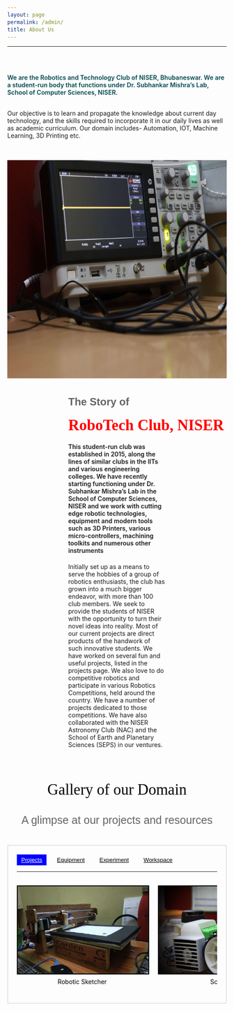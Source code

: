 ```yaml
---
layout: page
permalink: /admin/
title: About Us
---
```

<hr>
<style>
h4 {
    color: #646464;
    font-family: "Tahoma", Sans-serif;
    margin: 20px 0px 20px 140px;
  }
h3 {
    color: red;
    font-family: "aldrich";
    margin: 20px 0px 20px 140px;
  }
</style>
<br>
<br>
<p style="color: #01474B;font-weight: 600;text-align: left;">
We are the Robotics and Technology Club of NISER, Bhubaneswar. We are a student-run body that functions under Dr. Subhankar Mishra’s Lab, School of Computer Sciences, NISER.


<br>
<br>

Our objective is to learn and propagate the knowledge about current day technology, and the skills required to incorporate it in our daily lives as well as academic curriculum. Our domain includes- Automation, IOT, Machine Learning, 3D Printing etc.
</p>

<br>
<br>

<img src="/images/About1.jpg" align="left" height="500" width="1024" style="margin:0 0 40px 0" >

<h4 style="font-size: 24px;">The Story of</h4>

<h3  style="font-size: 35px;">RoboTech Club, NISER</h3>
<p style="padding: 0px 140px 0px 140px;font-weight: 600;margin-bottom: 20px">This student-run club was established in 2015, along the lines of similar clubs in the IITs and various engineering colleges. We have recently starting functioning under Dr. Subhankar Mishra’s Lab in the School of Computer Sciences, NISER and we work with cutting edge robotic technologies,  equipment and  modern tools such as 3D Printers, various micro-controllers, machining toolkits and numerous other instruments</p>

<p style="padding: 0px 140px 40px 140px;">
Initially set up as a means to serve the hobbies of a group of robotics enthusiasts, the club has grown into a much bigger endeavor, with more than 100 club members. We seek to provide the students of NISER with the opportunity to turn their novel ideas into reality. Most of our current projects are direct products of the handwork of such innovative students. We have worked on several fun and useful projects, listed in the projects page. We also love to do competitive robotics and participate in various Robotics Competitions, held around the country. We have a number of projects dedicated to those competitions. We have also collaborated with the NISER Astronomy Club (NAC) and the School of Earth and Planetary Sciences (SEPS) in our ventures.</p>
<p style="text-align: center;color: #000000;font-family: aldrich;font-size:35px;">Gallery of our Domain</p>



<p style="color: #646464;font-family: Tahoma, Sans-serif;text-align: center;font-size: 25px">A glimpse at our projects and resources
</p>
<br>
<head>
  <meta charset="UTF-8">
  <meta name="viewport" content="width=device-width, initial-scale=1.0">
  <title>Image Gallery</title>
  <style>
    .gallery-container {
      border: 2px solid rgba(0, 0, 0, 0.1); 
      padding: 20px;
      height: 320px; 
      overflow-y: auto; 
      background-image: url('/images/bk99.avif');
      color: black
    }
    .keyword {
      margin-bottom: 10px;
    }
    .keyword button {
      cursor: pointer;
      padding: 5px 10px;
      margin-right: 10px;
      border: none;
      background-color: transparent;
      text-decoration: underline;
      color: black;
    }
    .keyword button:hover {
      background-color: orange; 
    }
    .keyword button.active {
      background-color: blue; 
      color: white;
      text-decoration: underline; 
    }
    .image-container {
      overflow-x: auto; 
      white-space: nowrap;
    }
    .image-wrapper {
      display: inline-block;
      text-align: center;
      vertical-align: top;
      width: 300px; 
      margin-right: 20px; 
    }
    .image {
      width: 100%;
      border: 2px solid black;
      object-fit: cover;
      transition: transform 0.3s ease;
    }
    .image-description {
      margin-top: 5px;
    }
  </style>
</head>
<body onload="showImages('keyword1')">
  <div class="gallery-container">
    <div class="keyword">
      <button onclick="showImages('keyword1')" class="active">Projects</button>
      <button onclick="showImages('keyword2')">Equipment</button>
      <button onclick="showImages('keyword3')">Experiment</button>
      <button onclick="showImages('keyword4')">Workspace</button>
    </div>
    <hr>
    <br>
    <div class="image-container">
      <div class="image-wrapper" id="keyword1">
        <img class="image" src="/images/robsket.jpg" height="200" width="200">
        <div class="image-description">Robotic Sketcher</div>
        <br>
      </div>
      <div class="image-wrapper" id="keyword1">
        <img class="image" src="/images/scop.png" height="200" width="200">
        <div class="image-description">Scorpion</div>
      </div>
      <div class="image-wrapper" id="keyword1">
        <img class="image" src="/images/radio.jpg" height="200" width="200">
        <div class="image-description">Radio Telescope</div>
      </div>
      <div class="image-wrapper" id="keyword1">
        <img class="image" src="/images/maze.jpg" height="200" width="200">
        <div class="image-description">Maze Solver Bot</div>
      </div>
      <div class="image-wrapper" id="keyword1">
        <img class="image" src="/images/remote.png" height="200" width="200">
        <div class="image-description">Remote Site Monitoring System</div>
      </div>
      <div class="image-wrapper" id="keyword1">
        <img class="image" src="/images/pragyan.jpg" height="200" width="200">
        <div class="image-description">Pragyan Rover</div>
      </div>
      <div class="image-wrapper" id="keyword1">
        <img class="image" src="/images/smart.jpg" height="200" width="200">
        <div class="image-description"> Smart Mirror</div>
      </div>
      <div class="image-wrapper" id="keyword1">
        <img class="image" src="/images/line.jpg" height="200" width="200">
        <div class="image-description">Line Follower</div>
      </div>
      <div class="image-wrapper" id="keyword1">
        <img class="image" src="/images/amar.png" height="200" width="200">
        <div class="image-description">AMaR</div>
      </div>
      <div class="image-wrapper" id="keyword2" style="display: none;">
        <img class="image" src="/images/eq1.jpg" height="200" width="200">
        <div class="image-description">Keysight Model</div>
        <br>
      </div>
      <div class="image-wrapper" id="keyword2" style="display: none;">
        <img class="image" src="/images/eq2.jpg" height="200" width="200">
        <div class="image-description">3D Printer</div>
      </div>
      <div class="image-wrapper" id="keyword2" style="display: none;">
        <img class="image" src="/images/eq3.jpg" height="200" width="200">
        <div class="image-description">Flashforge Finder</div>
      </div>
      <div class="image-wrapper" id="keyword2" style="display: none;">
        <img class="image" src="/images/eq4.jpg" height="200" width="200">
        <div class="image-description">FDM 3D Printer</div>
      </div>
      <div class="image-wrapper" id="keyword2" style="display: none;">
        <img class="image" src="/images/eq5.jpg" height="200" width="200">
        <div class="image-description">Creality CR10S500</div>
      </div>
      <div class="image-wrapper" id="keyword2" style="display: none;">
        <img class="image" src="/images/eq6.jpg" height="200" width="200">
        <div class="image-description">Flux Beambox Pro</div>
      </div>
      <div class="image-wrapper" id="keyword2" style="display: none;">
        <img class="image" src="/images/eq7.jpg" height="200" width="200">
        <div class="image-description">SLA Printer</div>
      </div>
      <div class="image-wrapper" id="keyword2" style="display: none;">
        <img class="image" src="/images/eq8.jpg" height="200" width="200">
        <div class="image-description">Laser Workings</div>
      </div>
      <div class="image-wrapper" id="keyword3" style="display: none;">
        <img class="image" src="/images/ex1.jpg" height="200" width="300">
        <div class="image-description">Arduino Teaching Lessons</div>
        <br>
      </div>
      <div class="image-wrapper" id="keyword3" style="display: none;">
        <img class="image" src="/images/ex2.jpg" height="200" width="300">
        <div class="image-description">Tesla Coil Working Demo</div>
      </div>
      <div class="image-wrapper" id="keyword4" style="display: none;">
        <img class="image" src="/images/wk1.jpg" height="200" width="200">
        <div class="image-description">Our Lab with  Awesome Resources</div>
        <br>
      </div>
      <div class="image-wrapper" id="keyword4" style="display: none;">
        <img class="image" src="/images/wk2.jpg" height="200" width="200">
        <div class="image-description">Handy Working Area</div>
      </div>
    </div>
  </div>

  <script>
    function showImages(keyword) {
      const images = document.querySelectorAll('.image-wrapper');
      images.forEach(image => {
        if (image.id === keyword) {
          image.style.display = 'inline-block';
        } else {
          image.style.display = 'none';
        }
      });

      document.querySelectorAll('.keyword button').forEach(btn => {
        btn.classList.remove('active');
      });

      document.querySelector(`.keyword button[data-keyword="${keyword}"]`).classList.add('active');
    }
  </script>
</body>







